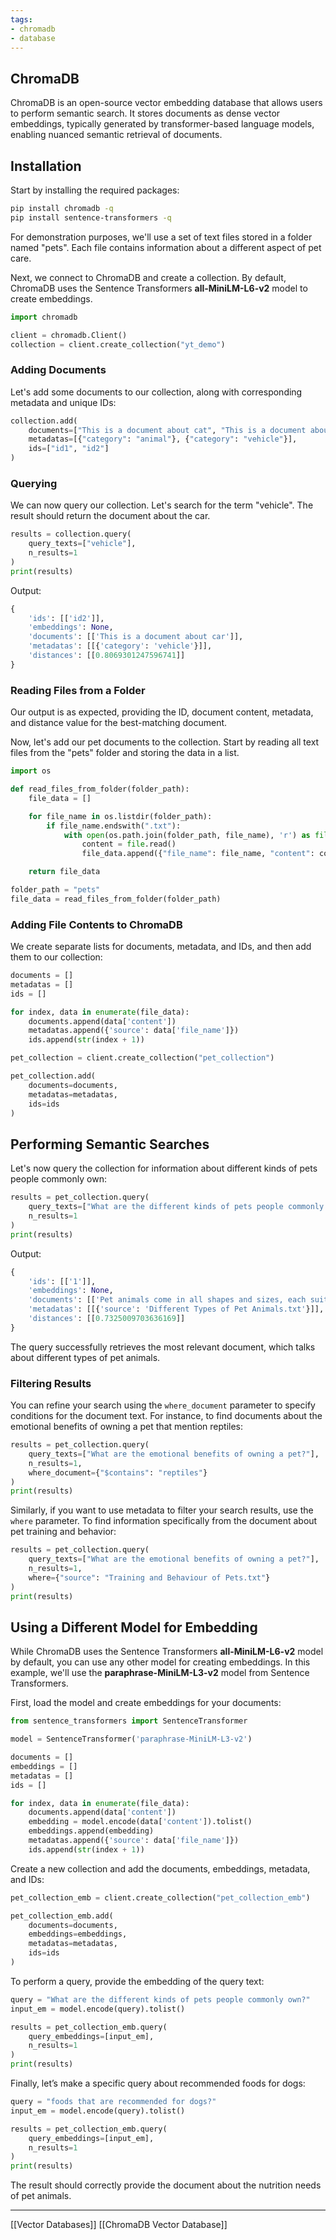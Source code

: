 ```yaml
---
tags:
- chromadb
- database
---
```


## **ChromaDB**

ChromaDB is an open-source vector embedding database that allows users to perform semantic search. It stores documents as dense vector embeddings, typically generated by transformer-based language models, enabling nuanced semantic retrieval of documents.

## **Installation**

Start by installing the required packages:

```bash
pip install chromadb -q
pip install sentence-transformers -q
```

For demonstration purposes, we'll use a set of text files stored in a folder named "pets". Each file contains information about a different aspect of pet care.

Next, we connect to ChromaDB and create a collection. By default, ChromaDB uses the Sentence Transformers **all-MiniLM-L6-v2** model to create embeddings.

```python
import chromadb

client = chromadb.Client()
collection = client.create_collection("yt_demo")
```

### **Adding Documents**

Let's add some documents to our collection, along with corresponding metadata and unique IDs:

```python
collection.add(
    documents=["This is a document about cat", "This is a document about car"],
    metadatas=[{"category": "animal"}, {"category": "vehicle"}],
    ids=["id1", "id2"]
)
```

### **Querying**

We can now query our collection. Let's search for the term "vehicle". The result should return the document about the car.

```python
results = collection.query(
    query_texts=["vehicle"],
    n_results=1
)
print(results)
```

Output:

```python
{
    'ids': [['id2']],
    'embeddings': None,
    'documents': [['This is a document about car']],
    'metadatas': [[{'category': 'vehicle'}]],
    'distances': [[0.8069301247596741]]
}
```

### **Reading Files from a Folder**

Our output is as expected, providing the ID, document content, metadata, and distance value for the best-matching document.

Now, let's add our pet documents to the collection. Start by reading all text files from the "pets" folder and storing the data in a list.

```python
import os

def read_files_from_folder(folder_path):
    file_data = []

    for file_name in os.listdir(folder_path):
        if file_name.endswith(".txt"):
            with open(os.path.join(folder_path, file_name), 'r') as file:
                content = file.read()
                file_data.append({"file_name": file_name, "content": content})

    return file_data

folder_path = "pets"
file_data = read_files_from_folder(folder_path)
```

### **Adding File Contents to ChromaDB**

We create separate lists for documents, metadata, and IDs, and then add them to our collection:

```python
documents = []
metadatas = []
ids = []

for index, data in enumerate(file_data):
    documents.append(data['content'])
    metadatas.append({'source': data['file_name']})
    ids.append(str(index + 1))

pet_collection = client.create_collection("pet_collection")

pet_collection.add(
    documents=documents,
    metadatas=metadatas,
    ids=ids
)
```

## **Performing Semantic Searches**

Let's now query the collection for information about different kinds of pets people commonly own:

```python
results = pet_collection.query(
    query_texts=["What are the different kinds of pets people commonly own?"],
    n_results=1
)
print(results)
```

Output:

```python
{
    'ids': [['1']],
    'embeddings': None,
    'documents': [['Pet animals come in all shapes and sizes, each suited to different lifestyles and home environments. Dogs and cats are the most common, known for their companionship and unique personalities. Small mammals like hamsters, guinea pigs, and rabbits are often chosen for their low maintenance needs. Birds offer beauty and song, and reptiles like turtles and lizards can make intriguing pets. Even fish, with their calming presence, can be wonderful pets.']],
    'metadatas': [[{'source': 'Different Types of Pet Animals.txt'}]],
    'distances': [[0.7325009703636169]]
}
```

The query successfully retrieves the most relevant document, which talks about different types of pet animals.

### **Filtering Results**

You can refine your search using the `where_document` parameter to specify conditions for the document text. For instance, to find documents about the emotional benefits of owning a pet that mention reptiles:

```python
results = pet_collection.query(
    query_texts=["What are the emotional benefits of owning a pet?"],
    n_results=1,
    where_document={"$contains": "reptiles"}
)
print(results)
```

Similarly, if you want to use metadata to filter your search results, use the `where` parameter. To find information specifically from the document about pet training and behavior:

```python
results = pet_collection.query(
    query_texts=["What are the emotional benefits of owning a pet?"],
    n_results=1,
    where={"source": "Training and Behaviour of Pets.txt"}
)
print(results)
```

## **Using a Different Model for Embedding**

While ChromaDB uses the Sentence Transformers **all-MiniLM-L6-v2** model by default, you can use any other model for creating embeddings. In this example, we'll use the **paraphrase-MiniLM-L3-v2** model from Sentence Transformers.

First, load the model and create embeddings for your documents:

```python
from sentence_transformers import SentenceTransformer

model = SentenceTransformer('paraphrase-MiniLM-L3-v2')

documents = []
embeddings = []
metadatas = []
ids = []

for index, data in enumerate(file_data):
    documents.append(data['content'])
    embedding = model.encode(data['content']).tolist()
    embeddings.append(embedding)
    metadatas.append({'source': data['file_name']})
    ids.append(str(index + 1))
```

Create a new collection and add the documents, embeddings, metadata, and IDs:

```python
pet_collection_emb = client.create_collection("pet_collection_emb")

pet_collection_emb.add(
    documents=documents,
    embeddings=embeddings,
    metadatas=metadatas,
    ids=ids
)
```

To perform a query, provide the embedding of the query text:

```python
query = "What are the different kinds of pets people commonly own?"
input_em = model.encode(query).tolist()

results = pet_collection_emb.query(
    query_embeddings=[input_em],
    n_results=1
)
print(results)
```

Finally, let’s make a specific query about recommended foods for dogs:

```python
query = "foods that are recommended for dogs?"
input_em = model.encode(query).tolist()

results = pet_collection_emb.query(
    query_embeddings=[input_em],
    n_results=1
)
print(results)
```

The result should correctly provide the document about the nutrition needs of pet animals.

---

[[Vector Databases]]  [[ChromaDB Vector Database]]
